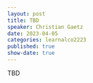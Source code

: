 ```yaml
---
layout: post
title: TBD
speaker: Christian Gaetz
date: 2023-04-05
categories: learnalco2223
published: true
show-date: true
---
```

TBD